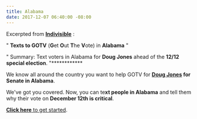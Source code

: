 ```yaml
---
title: Alabama
date: 2017-12-07 06:40:00 -08:00
---
```


Excerpted from [**Indivisible**](https://www.indivisible.org/) :

"  **Texts to GOTV** (**G**et **O**ut **T**he **V**ote) in **Alabama** "

"  Summary: Text voters in Alabama for **Doug Jones** ahead of the **12/12 special election**.  "************

We know all around the country you want to help GOTV for **[Doug Jones](https://www.newyorker.com/news/daily-comment/how-does-it-feel-to-be-a-doug-jones-supporter-in-alabama) for Senate in Alabama**. 

We've got you covered. Now, you can te**xt people in Alabama** and tell them why their vote on **December 12th is critical**. 

[**Click here** to get started](http://www.indivisible.org/gotv-alabama/).   
